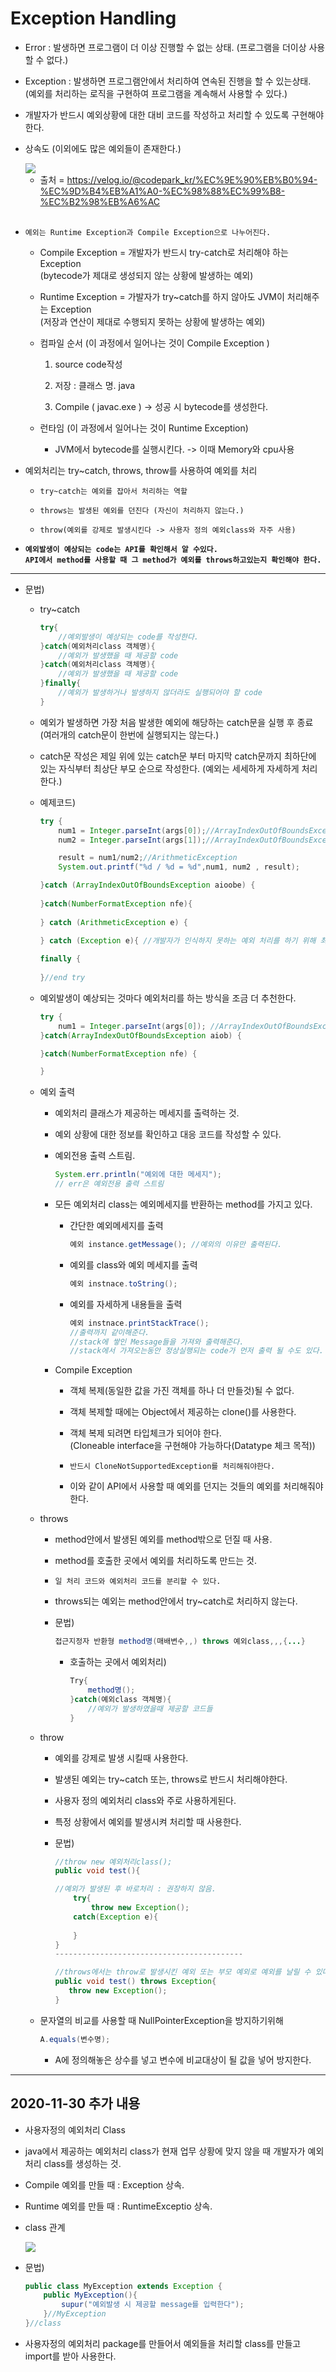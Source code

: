 Exception Handling
===

* Error : 발생하면 프로그램이 더 이상 진행할 수 없는 상태. (프로그램을 더이상 사용할 수 없다.)

* Exception : 발생하면 프로그램안에서 처리하여 연속된 진행을 할 수 있는상태. <br>(예외를 처리하는 로직을 구현하여 프로그램을 계속해서 사용할 수 있다.)

* 개발자가 반드시 예외상황에 대한 대비 코드를 작성하고 처리할 수 있도록 구현해야 한다.

* 상속도 (이외에도 많은 예외들이 존재한다.)

    <img src = https://user-images.githubusercontent.com/74294325/100398518-5424fa00-3092-11eb-96da-cdbb3f17c25d.png>

    * 출처 = https://velog.io/@codepark_kr/%EC%9E%90%EB%B0%94-%EC%9D%B4%EB%A1%A0-%EC%98%88%EC%99%B8-%EC%B2%98%EB%A6%AC

    <br>

* `예외는 Runtime Exception과 Compile Exception으로 나누어진다.`

    * Compile Exception = 개발자가 반드시 try-catch로 처리해야 하는 Exception<br>
    (bytecode가 제대로 생성되지 않는 상황에 발생하는 예외)
    
    * Runtime Exception = 가발자가 try~catch를 하지 않아도 JVM이 처리해주는 Exception <br>
    (저장과 연산이 제대로 수행되지 못하는 상황에 발생하는 예외)


    * 컴파일 순서 (이 과정에서 일어나는 것이 Compile Exception )
        
        1. source code작성 

        2. 저장 : 클래스 명. java

        3. Compile ( javac.exe ) -> 성공 시 bytecode를 생성한다.

    * 런타임 (이 과정에서 일어나는 것이 Runtime Exception)
       
        * JVM에서 bytecode를 실행시킨다. -> 이때 Memory와 cpu사용

* 예외처리는 try~catch, throws, throw를 사용하여 예외를 처리

    * `try~catch는 예외를 잡아서 처리하는 역할`

    * `throws는 발생된 예외를 던진다 (자신이 처리하지 않는다.)`

    * `throw(예외를 강제로 발생시킨다 -> 사용자 정의 예외class와 자주 사용)`


* **`예외발생이 예상되는 code는 API를 확인해서 알 수있다.`**<br>
**`API에서 method를 사용할 때 그 method가 예외를 throws하고있는지 확인해야 한다.`**

----


* 문법)

    * try~catch

        ```java
        try{
            //예외발생이 예상되는 code를 작성한다.
        }catch(예외처리class 객체명){
            //예외가 발생했을 때 제공할 code
        }catch(예외처리class 객체명){
            //예외가 발생했을 때 제공할 code
        }finally{
            //예외가 발생하거나 발생하지 않더라도 실행되어야 할 code
        }
        ```

    * 예외가 발생하면 가장 처음 발생한 예외에 해당하는 catch문을 실행 후 종료 <br>
    (여러개의 catch문이 한번에 실행되지는 않는다.)

    * catch문 작성은 제일 위에 있는 catch문 부터 마지막 catch문까지 최하단에 있는 자식부터 최상단 부모 순으로 작성한다. (예외는 세세하게 자세하게 처리한다.)

    * 예제코드)

        ```java
        try {
			num1 = Integer.parseInt(args[0]);//ArrayIndexOutOfBoundsException, NumberFormatException
			num2 = Integer.parseInt(args[1]);//ArrayIndexOutOfBoundsException, NumberFormatException

			result = num1/num2;//ArithmeticException
			System.out.printf("%d / %d = %d",num1, num2 , result);
		
		}catch (ArrayIndexOutOfBoundsException aioobe) {
			
		}catch(NumberFormatException nfe){
			
		} catch (ArithmeticException e) {
			
		} catch (Exception e){ //개발자가 인식하지 못하는 예외 처리를 하기 위해 최상위 예외class를 마지막에 정의해준다. 

		finally {
			
		}//end try
        ```

    * 예외발생이 예상되는 것마다 예외처리를 하는 방식을 조금 더 추천한다.

        ```java
        try {
			num1 = Integer.parseInt(args[0]); //ArrayIndexOutOfBoundsException, NumberFormatException
		}catch(ArrayIndexOutOfBoundsException aiob) {
		
		}catch(NumberFormatException nfe) {
		
		}
		```
    
    * 예외 출력

        * 예외처리 클래스가 제공하는 메세지를 출력하는 것.

        * 예외 상황에 대한 정보를 확인하고 대응 코드를 작성할 수 있다.

        * 예외전용 출력 스트림.

            ```java
            System.err.println("예외에 대한 메세지");
            // err은 예외전용 출력 스트림
            ```
        * 모든 예외처리 class는 예외메세지를 반환하는 method를 가지고 있다.

            * 간단한 예외메세지를 출력
                ```java
                예외 instance.getMessage(); //예외의 이유만 출력된다.

                ```
            
            * 예외를 class와 예외 메세지를 출력
                ```java
                예외 instnace.toString();
                ```

            * 예외를 자세하게 내용들을 출력
                ```java
                예외 instnace.printStackTrace(); 
                //출력까지 같이해준다.
                //stack에 쌓인 Message들을 가져와 출력해준다.
                //stack에서 가져오는동안 정상실행되는 code가 먼저 출력 될 수도 있다.
                ```

        * Compile Exception

            * 객체 복제(동일한 값을 가진 객체를 하나 더 만들것)될 수 없다.

            * 객체 복제할 때에는 Object에서 제공하는 clone()를 사용한다.

            * 객체 복제 되려면 타입체크가 되어야 한다. <br>
            (Cloneable interface을 구현해야 가능하다(Datatype 체크 목적))
    
            * `반드시 CloneNotSupportedException를 처리해줘야한다.`

            * 이와 같이 API에서 사용할 때 예외를 던지는 것들의 예외를 처리해줘야한다.

    * throws

        * method안에서 발생된 예외를 method밖으로 던질 때 사용.

        * method를 호출한 곳에서 예외를 처리하도록 만드는 것.

        * `일 처리 코드와 예외처리 코드를 분리할 수 있다.`

        * throws되는 예외는 method안에서 try~catch로 처리하지 않는다.

        * 문법)

            ```java
            접근지정자 반환형 method명(매배변수,,) throws 예외class,,,{...}
            ```
            
            * 호출하는 곳에서 예외처리)

                ```java
                Try{
                    method명();
                }catch(예외class 객체명){
                    //예외가 발생하였을때 제공할 코드들
                }
                ```

    * throw

        * 예외를 강제로 발생 시킬때 사용한다.

        * 발생된 예외는 try~catch 또는, throws로 반드시 처리해야한다.

        * 사용자 정의 예외처리 class와 주로 사용하게된다.

        * 특정 상황에서 예외를 발생시켜 처리할 때 사용한다.

        * 문법)

            ```java
            //throw new 예외처리class();
            public void test(){

            //예외가 발생된 후 바로처리 : 권장하지 않음.
                try{
                    throw new Exception();
                catch(Exception e){
                    
                }
            }
            ------------------------------------------

            //throws에서는 throw로 발생시킨 예외 또는 부모 예외로 예외를 날릴 수 있다.
            public void test() throws Exception{
               throw new Exception(); 
            }

            ```

    * 문자열의 비교를 사용할 때 NullPointerException을 방지하기위해

        ```java
        A.equals(변수명);
        ```

        * A에 정의해놓은 상수를 넣고 변수에 비교대상이 될 값을 넣어 방지한다.
        
---

## 2020-11-30 추가 내용

* 사용자정의 예외처리 Class

* java에서 제공하는 예외처리 class가 현재 업무 상황에 맞지 않을 때 개발자가 예외처리 class를 생성하는 것.

* Compile 예외를 만들 때 : Exception 상속.

* Runtime 예외를 만들 때 : RuntimeExceptio 상속.

* class 관계 

    <img src = https://user-images.githubusercontent.com/74294325/100558415-b891c480-32f1-11eb-9cdf-6d93c62eda28.png>

* 문법)

    ```java
    public class MyException extends Exception {
        public MyException(){
            supur("예외발생 시 제공할 message를 입력한다");
        }//MyException
    }//class

* 사용자정의 예외처리 package를 만들어서 예외들을 처리할 class를 만들고 import를 받아 사용한다.
